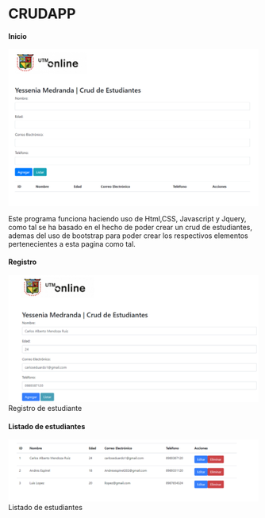 # CRUDAPP
#### Inicio
[![Imagen](main.png)](main.png "Banner Principal")

Este programa funciona haciendo uso de Html,CSS, Javascript y Jquery, como tal se ha basado en el hecho de poder crear un crud de estudiantes, ademas del uso de bootstrap para poder crear los respectivos elementos pertenecientes a esta pagina como tal. 

#### Registro
[![Imagen](registro.png)](registro.png "Banner Registro") 
Registro de estudiante

#### Listado de estudiantes

[![Imagen](listado.png)](listado.png "Banner Listado") 
Listado de estudiantes
